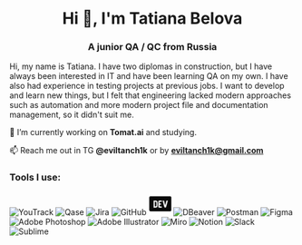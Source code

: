 <!--
**Eviltanch1k/Eviltanch1k** is a ✨ _special_ ✨ repository because its `README.md` (this file) appears on your GitHub profile.

### Hi there 👋
Here are some ideas to get you started:

- 🔭 I’m currently working on ...
- 🌱 I’m currently learning ...
- 👯 I’m looking to collaborate on ...
- 🤔 I’m looking for help with ...
- 💬 Ask me about ...
- 📫 How to reach me: ...
- 😄 Pronouns: ...
- ⚡ Fun fact: ...
-->


<h1 align="center">Hi 👋, I'm Tatiana Belova</h1>
<h3 align="center">A junior QA / QC from Russia</h3>

Hi, my name is Tatiana. I have two diplomas in construction, but I have always been interested in IT and have been learning QA on my own. I have also had experience in testing projects at previous jobs. I want to develop and learn new things, but I felt that engineering lacked modern approaches such as automation and more modern project file and documentation management, so it didn't suit me.

🔭 I’m currently working on **Tomat.ai** and studying.

📫 Reach me out in TG **@eviltanch1k** or by **eviltanch1k@gmail.com**

<h3 align="left">Tools I use:</h3>
<p align="left">
	<img src="https://raw.githubusercontent.com/Eviltanch1k/Eviltanch1k/blob/main/design/youtrack.svg" alt="YouTrack" width="40" height="40"/>
	<img src="https://raw.githubusercontent.com/Eviltanch1k/Eviltanch1k/blob/main/design/qase.svg" alt="Qase" width="40" height="40"/>
	<img src="https://raw.githubusercontent.com/Eviltanch1k/Eviltanch1k/blob/main/design/jira.svg" alt="Jira" width="40" height="40"/>
	<img src="https://raw.githubusercontent.com/Eviltanch1k/Eviltanch1k/blob/main/design/github.svg" alt="GitHub" width="40" height="40"/>
	<img src="https://github.com/Eviltanch1k/Eviltanch1k/blob/9d3a6406731d36e5881754ce42ccbe3368da26b8/design/devtools.svg" alt="DevTools" width="40" height="40"/>
	<img src="https://raw.githubusercontent.com/Eviltanch1k/Eviltanch1k/blob/main/design/dbeaver.png" alt="DBeaver" width="40" height="40"/>
	<img src="https://raw.githubusercontent.com/Eviltanch1k/Eviltanch1k/blob/main/design/postman.svg" alt="Postman" width="40" height="40"/>
	<img src="https://raw.githubusercontent.com/Eviltanch1k/Eviltanch1k/blob/main/design/figma.svg" alt="Figma" width="40" height="40"/>
	<img src="https://raw.githubusercontent.com/Eviltanch1k/Eviltanch1k/blob/main/design/photoshop.svg" alt="Adobe Photoshop" width="40" height="40"/>
	<img src="https://raw.githubusercontent.com/Eviltanch1k/Eviltanch1k/blob/main/design/illustrator.svg" alt="Adobe Illustrator" width="40" height="40"/>
	<img src="https://raw.githubusercontent.com/Eviltanch1k/Eviltanch1k/blob/main/design/miro.svg" alt="Miro" width="40" height="40"/>
	<img src="https://raw.githubusercontent.com/Eviltanch1k/Eviltanch1k/blob/main/design/notion.svg" alt="Notion" width="40" height="40"/>
	<img src="https://raw.githubusercontent.com/Eviltanch1k/Eviltanch1k/blob/main/design/slack.svg" alt="Slack" width="40" height="40"/>
	<img src="https://raw.githubusercontent.com/Eviltanch1k/Eviltanch1k/blob/main/design/sublime.svg" alt="Sublime" width="40" height="40"/>
</p>